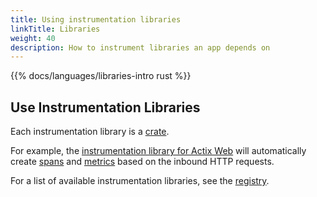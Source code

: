 ```yaml
---
title: Using instrumentation libraries
linkTitle: Libraries
weight: 40
description: How to instrument libraries an app depends on
---
```


{{% docs/languages/libraries-intro rust %}}

## Use Instrumentation Libraries

Each instrumentation library is a [crate](https://crates.io/).

For example, the
[instrumentation library for Actix Web](https://crates.io/crates/actix-web-opentelemetry)
will automatically create [spans](/docs/concepts/signals/traces/#spans) and
[metrics](/docs/concepts/signals/metrics/) based on the inbound HTTP requests.

For a list of available instrumentation libraries, see the
[registry](/ecosystem/registry/?language=rust&component=instrumentation).
